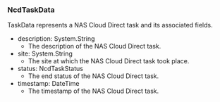 ### NcdTaskData
TaskData represents a NAS Cloud Direct task
 and its associated fields.

- description: System.String
  - The description of the NAS Cloud Direct task.
- site: System.String
  - The site at which the NAS Cloud Direct task took place.
- status: NcdTaskStatus
  - The end status of the NAS Cloud Direct task.
- timestamp: DateTime
  - The timestamp of the NAS Cloud Direct task.
